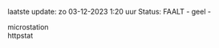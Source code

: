 laatste update: 
zo 03-12-2023  1:20   uur 
Status: FAALT - geel - 
<div class="service R">microstation</div><div class="service G">httpstat</div>